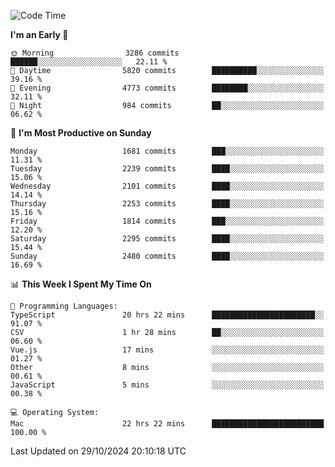 <!--START_SECTION:waka-->
![Code Time](http://img.shields.io/badge/Code%20Time-4%2C476%20hrs%2013%20mins-blue)

**I'm an Early 🐤** 

```text
🌞 Morning                3286 commits        ██████░░░░░░░░░░░░░░░░░░░   22.11 % 
🌆 Daytime                5820 commits        ██████████░░░░░░░░░░░░░░░   39.16 % 
🌃 Evening                4773 commits        ████████░░░░░░░░░░░░░░░░░   32.11 % 
🌙 Night                  984 commits         ██░░░░░░░░░░░░░░░░░░░░░░░   06.62 % 
```
📅 **I'm Most Productive on Sunday** 

```text
Monday                   1681 commits        ███░░░░░░░░░░░░░░░░░░░░░░   11.31 % 
Tuesday                  2239 commits        ████░░░░░░░░░░░░░░░░░░░░░   15.06 % 
Wednesday                2101 commits        ████░░░░░░░░░░░░░░░░░░░░░   14.14 % 
Thursday                 2253 commits        ████░░░░░░░░░░░░░░░░░░░░░   15.16 % 
Friday                   1814 commits        ███░░░░░░░░░░░░░░░░░░░░░░   12.20 % 
Saturday                 2295 commits        ████░░░░░░░░░░░░░░░░░░░░░   15.44 % 
Sunday                   2480 commits        ████░░░░░░░░░░░░░░░░░░░░░   16.69 % 
```


📊 **This Week I Spent My Time On** 

```text
💬 Programming Languages: 
TypeScript               20 hrs 22 mins      ███████████████████████░░   91.07 % 
CSV                      1 hr 28 mins        ██░░░░░░░░░░░░░░░░░░░░░░░   06.60 % 
Vue.js                   17 mins             ░░░░░░░░░░░░░░░░░░░░░░░░░   01.27 % 
Other                    8 mins              ░░░░░░░░░░░░░░░░░░░░░░░░░   00.61 % 
JavaScript               5 mins              ░░░░░░░░░░░░░░░░░░░░░░░░░   00.38 % 

💻 Operating System: 
Mac                      22 hrs 22 mins      █████████████████████████   100.00 % 
```


 Last Updated on 29/10/2024 20:10:18 UTC
<!--END_SECTION:waka-->
